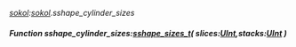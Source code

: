 _[sokol](../../modules/sokol/sokol-module.md):[sokol](../../modules/sokol/sokol-module.md).sshape\_cylinder\_sizes_
##### Function sshape\_cylinder\_sizes:[sshape_sizes_t](../../modules/sokol/sokol-sshape_sizes_t.md)( slices:[UInt](../../modules/wonkey/wonkey-types-uint.md),stacks:[UInt](../../modules/wonkey/wonkey-types-uint.md) )
